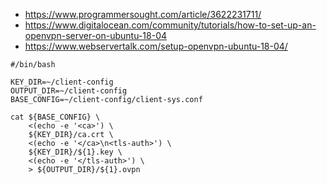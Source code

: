 - https://www.programmersought.com/article/3622231711/
- https://www.digitalocean.com/community/tutorials/how-to-set-up-an-openvpn-server-on-ubuntu-18-04
- https://www.webservertalk.com/setup-openvpn-ubuntu-18-04/

```
#/bin/bash

KEY_DIR=~/client-config
OUTPUT_DIR=~/client-config
BASE_CONFIG=~/client-config/client-sys.conf

cat ${BASE_CONFIG} \
    <(echo -e '<ca>') \
    ${KEY_DIR}/ca.crt \
    <(echo -e '</ca>\n<tls-auth>') \
    ${KEY_DIR}/${1}.key \
    <(echo -e '</tls-auth>') \
    > ${OUTPUT_DIR}/${1}.ovpn
```
